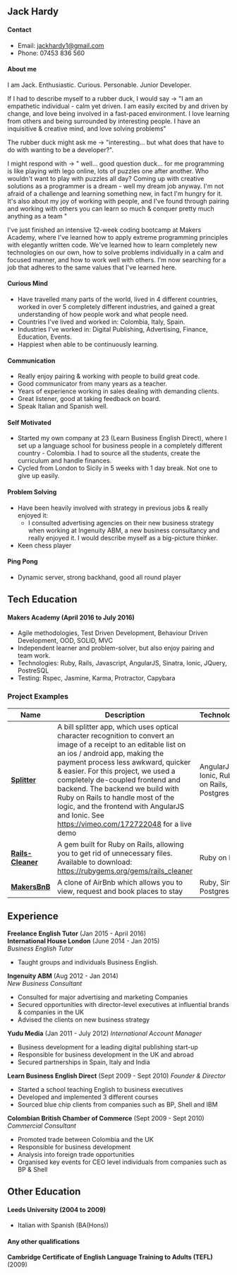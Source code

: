 
## Jack Hardy
#### Contact
- Email: jackhardy1@gmail.com
- Phone: 07453 836 560

#### About me
I am Jack. Enthusiastic. Curious. Personable. Junior Developer.

If I had to describe myself to a rubber duck, I would say ->  "I am an empathetic individual - calm yet driven. I am easily excited by and driven by change, and love being involved in a fast-paced environment. I love learning from others and being surrounded by interesting people. I have an inquisitive & creative mind, and love solving problems"

The rubber duck might ask me -> "interesting... but what does that have to do with wanting to be a developer?".

I might respond with -> " well... good question duck... for me programming is like playing with lego online, lots of puzzles one after another. Who wouldn't want to play with puzzles all day? Coming up with creative solutions as a programmer is a dream - well my dream job anyway. I'm not afraid of a challenge and learning something new, in fact I'm hungry for it. It's also about my joy of working with people, and I've found through pairing and working with others you can learn so much & conquer pretty much anything as a team "

I've just finished an intensive 12-week coding bootcamp at Makers Academy, where I've learned how to apply extreme programming principles with elegantly written code. We've learned how to learn completely new technologies on our own, how to solve problems individually in a calm and focused manner, and how to work well with others. I'm now searching for a job that adheres to the same values that I've learned here.


#### Curious Mind
- Have travelled many parts of the world, lived in 4 different countries, worked in over 5 completely different industries, and gained a great understanding of how people work and what people need.
- Countries I've lived and worked in: Colombia, Italy, Spain.
- Industries I've worked in: Digital Publishing, Advertising, Finance, Education, Events.
- Happiest when able to be continuously learning.

#### Communication
- Really enjoy pairing & working with people to build great code.
- Good communicator from many years as a teacher.
- Years of experience working in sales dealing with demanding clients.
- Great listener, good at taking feedback on board.
- Speak Italian and Spanish well.

#### Self Motivated
- Started my own company at 23 (Learn Business English Direct), where I set up a language school for business people in a completely different country - Colombia. I had to source all the students, create the curriculum and handle finances.
- Cycled from London to Sicily in 5 weeks with 1 day break. Not one to give up easily.

#### Problem Solving
- Have been heavily involved with strategy in previous jobs & really enjoyed it:
  * I consulted advertising agencies on their new business strategy when working at Ingenuity ABM, a new business consultancy and really enjoyed it. I would describe myself as a big-picture thinker.
- Keen chess player

#### Ping Pong
- Dynamic server, strong backhand, good all round player

## Tech Education

#### Makers Academy (April 2016 to July 2016)

- Agile methodologies, Test Driven Development, Behaviour Driven Development, OOD, SOLID, MVC
- Independent learner and problem-solver, but also enjoy pairing and team work.
- Technologies: Ruby, Rails, Javascript, AngularJS, Sinatra, Ionic, JQuery, PostreSQL
- Testing: Rspec, Jasmine, Karma, Protractor, Capybara

### Project Examples ###

| Name | Description | Technologies | Testing |
|------|-------------|--------------|---------|
|[**Splitter**](https://github.com/jackhardy1/splitter-frontend)| A bill splitter app, which uses optical character recognition to convert an image of a receipt to an editable list on an ios / android app, making the payment process less awkward, quicker & easier. For this project, we used a completely de-coupled frontend and backend. The backend we build with Ruby on Rails to handle most of the logic, and the frontend with AngularJS and Ionic. See https://vimeo.com/172722048 for a live demo | AngularJS, Ionic, Ruby on Rails, Postgres | Karma, Protractor, Rspec |
|[**Rails-Cleaner**](https://github.com/jackhardy1/rails_cleaner)| A gem built for Ruby on Rails, allowing you to get rid of unnecessary files. Available to download: https://rubygems.org/gems/rails_cleaner| Ruby on Rails | Rspec |
|[**MakersBnB**](https://github.com/jackhardy1/MakersBnB)|A clone of AirBnb which allows you to view, request and book places to stay |Ruby, Sinatra, Postgres | RSpec, Capybara |

## Experience

**Freelance English Tutor** (Jan 2015 - April 2016)    
**International House London** (June 2014 - Jan 2015)   
*Business English Tutor*  

  * Taught groups and individuals Business English.

**Ingenuity ABM** (Aug 2012 - Jan 2014)   
*New Business Consultant*

  * Consulted for major advertising and marketing Companies
  * Secured opportunities with director-level executives at influential brands &
companies in the UK
  * Advised the clients on new business strategy

**Yudu Media** (Jan 2011 - July 2012)
*International Account Manager*

  * Business development for a leading digital publishing start-up
  * Responsible for business development in the UK and abroad
  * Secured partnerships in Spain, Italy and India

**Learn Business English Direct** (Sept 2009 - Sept 2010)
*Founder & Director*

  * Started a school teaching English to business executives
  * Developed and implemented 3 different courses
  * Sourced blue chip clients from companies such as BP, Shell and IBM

**Colombian British Chamber of Commerce** (Sept 2009 - Sept 2010)
*Commercial Consultant*

* Promoted trade between Colombia and the UK
* Responsible for business development
* Analysis into foreign trade opportunities
* Organised key events for CEO level individuals from companies such as BP &
Shell

## Other Education

#### Leeds University (2004 to 2009)

- Italian with Spanish (BA(Hons))

#### Any other qualifications

**Cambridge Certificate of English Language Training to Adults (TEFL)** (2009)
